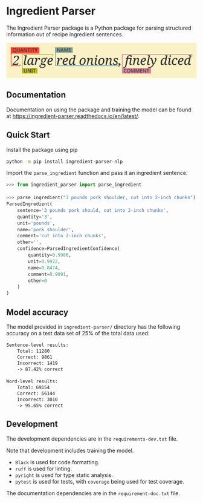 # Ingredient Parser

The Ingredient Parser package is a Python package for parsing structured information out of recipe ingredient sentences.

![](docs/source/_static/logo.svg)

## Documentation

Documentation on using the package and training the model can be found at https://ingredient-parser.readthedocs.io/en/latest/.

## Quick Start

Install the package using pip

```bash
python -m pip install ingredient-parser-nlp
```

Import the ```parse_ingredient``` function and pass it an ingredient sentence.

```python
>>> from ingredient_parser import parse_ingredient

>>> parse_ingredient("3 pounds pork shoulder, cut into 2-inch chunks")
ParsedIngredient(
    sentence='3 pounds pork should, cut into 2-inch chunks', 
    quantity='3', 
    unit='pounds', 
    name='pork shoulder', 
    comment='cut into 2-inch chunks', 
    other='', 
    confidence=ParsedIngredientConfidence(
        quantity=0.9986, 
        unit=0.9972, 
        name=0.8474, 
        comment=0.9991, 
        other=0
    )
)
```

## Model accuracy

The model provided in ```ingredient-parser/``` directory has the following accuracy on a test data set of 25% of the total  data used:

```
Sentence-level results:
	Total: 11280
	Correct: 9861
	Incorrect: 1419
	-> 87.42% correct

Word-level results:
	Total: 69154
	Correct: 66144
	Incorrect: 3010
	-> 95.65% correct
```

## Development

The development dependencies are in the ```requirements-dev.txt``` file.

Note that development includes training the model.

* ```Black``` is used for code formatting.
* ```ruff``` is used for linting. 
* ```pyright``` is used for type static analysis.
* ```pytest``` is used for tests, with ```coverage``` being used for test coverage.

The documentation dependencies are in the ```requirement-doc.txt``` file.
